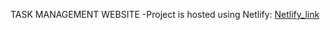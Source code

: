 TASK MANAGEMENT WEBSITE
-Project is hosted using Netlify: [Netlify_link](https://fancy-monstera-491276.netlify.app/)
